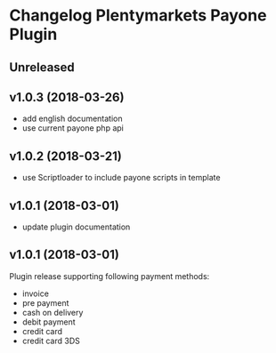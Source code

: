 # Changelog Plentymarkets Payone Plugin

## Unreleased


## v1.0.3 (2018-03-26)

* add english documentation
* use current payone php api

## v1.0.2 (2018-03-21)

* use Scriptloader to include payone scripts in template

## v1.0.1 (2018-03-01)

* update plugin documentation

## v1.0.1 (2018-03-01)

Plugin release supporting following payment methods:

* invoice
* pre payment
* cash on delivery
* debit payment
* credit card
* credit card 3DS